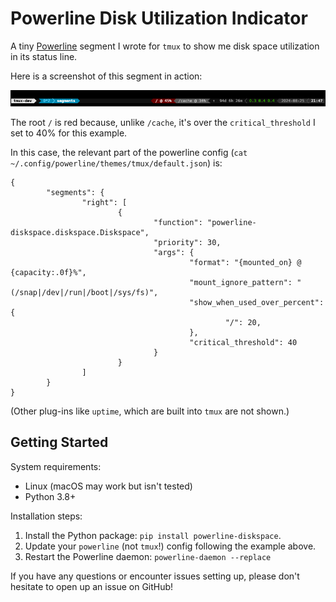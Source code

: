 # Powerline Disk Utilization Indicator

A tiny [Powerline](https://github.com/powerline/powerline) segment I wrote for `tmux` to show me disk space utilization in its status line.

Here is a screenshot of this segment in action:

![disk utilization example](doc/img/powerline-diskspace-screenshot.png)

The root `/` is red because, unlike `/cache`, it's over the `critical_threshold` I set to 40% for this example.

In this case, the relevant part of the powerline config (`cat ~/.config/powerline/themes/tmux/default.json`) is:

```
{
        "segments": {
                "right": [
                        {
                                "function": "powerline-diskspace.diskspace.Diskspace",
                                "priority": 30,
                                "args": {
                                        "format": "{mounted_on} @ {capacity:.0f}%",
                                        "mount_ignore_pattern": "(/snap|/dev|/run|/boot|/sys/fs)",
                                        "show_when_used_over_percent": {
                                                "/": 20,
                                        },
                                        "critical_threshold": 40
                                }
                        }
                ]
        }
}
```

(Other plug-ins like `uptime`, which are built into `tmux` are not shown.)

## Getting Started

System requirements:
 * Linux (macOS may work but isn't tested)
 * Python 3.8+

Installation steps:

1. Install the Python package: `pip install powerline-diskspace`.
2. Update your `powerline` (not `tmux`!) config following the example above.
3. Restart the Powerline daemon: `powerline-daemon --replace`

If you have any questions or encounter issues setting up, please don't hesitate to open up an issue on GitHub!